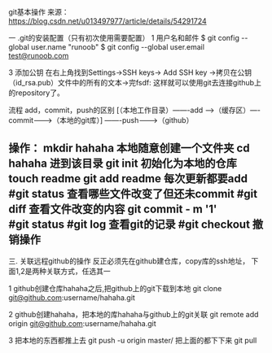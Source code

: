 git基本操作
来源：https://blog.csdn.net/u013497977/article/details/54291724

一 .git的安装配置（只有初次使用需要配置）
1 用户名和邮件
$ git config --global user.name "runoob"
$ git config --global user.email test@runoob.com

3 添加公钥
在右上角找到Settings->SSH keys-> Add SSH key ->拷贝在公钥（id_rsa.pub）文件中的所有的文本->完fsdf:
这样就可以使用git去连接github上的repository了。

流程
add，commit，push的区别
[（本地工作目录）——-add —–>（缓存区）—-commit——–>（本地的git库）] ——-push———>（github）

操作：
mkdir  hahaha                 本地随意创建一个文件夹
cd hahaha                      进到该目录
git init                     初始化为本地的仓库
touch readme
git add readme       每次更新都要add
#git status             查看哪些文件改变了但还未commit
#git diff                  查看文件改变的内容
git commit - m '1'     
#git status
#git log                     查看git的记录
#git checkout        撤销操作
---------------





三. 关联远程github的操作
反正必须先在github建仓库，copy库的ssh地址， 
下面1,2是两种关联方式，任选其一

1
github创建仓库hahaha之后,把github上的git下载到本地
git clone  git@github.com:username/hahaha.git

2
github创建hahaha，把本地的库hahaha与github上的git关联
git remote add origin git@github.com:username/hahaha.git

3
把本地的东西都推上去
 git push -u origin master/
把上面的都下下来
 git pull





